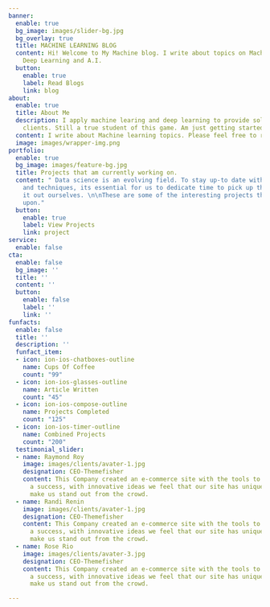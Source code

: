 ```yaml
---
banner:
  enable: true
  bg_image: images/slider-bg.jpg
  bg_overlay: true
  title: MACHINE LEARNING BLOG
  content: Hi! Welcome to My Machine blog. I write about topics on Machine Learning,
    Deep Learning and A.I.
  button:
    enable: true
    label: Read Blogs
    link: blog
about:
  enable: true
  title: About Me
  description: I apply machine learing and deep learning to provide solutions for
    clients. Still a true student of this game. Am just getting started...
  content: I write about Machine learning topics. Please feel free to read some articles
  image: images/wrapper-img.png
portfolio:
  enable: true
  bg_image: images/feature-bg.jpg
  title: Projects that am currently working on.
  content: " Data science is an evolving field. To stay up-to date with the technology
    and techniques, its essential for us to dedicate time to pick up things and test
    it out ourselves. \n\nThese are some of the interesting projects that i have worked
    upon."
  button:
    enable: true
    label: View Projects
    link: project
service:
  enable: false
cta:
  enable: false
  bg_image: ''
  title: ''
  content: ''
  button:
    enable: false
    label: ''
    link: ''
funfacts:
  enable: false
  title: ''
  description: ''
  funfact_item:
  - icon: ion-ios-chatboxes-outline
    name: Cups Of Coffee
    count: "99"
  - icon: ion-ios-glasses-outline
    name: Article Written
    count: "45"
  - icon: ion-ios-compose-outline
    name: Projects Completed
    count: "125"
  - icon: ion-ios-timer-outline
    name: Combined Projects
    count: "200"
  testimonial_slider:
  - name: Raymond Roy
    image: images/clients/avater-1.jpg
    designation: CEO-Themefisher
    content: This Company created an e-commerce site with the tools to make our business
      a success, with innovative ideas we feel that our site has unique elements that
      make us stand out from the crowd.
  - name: Randi Renin
    image: images/clients/avater-1.jpg
    designation: CEO-Themefisher
    content: This Company created an e-commerce site with the tools to make our business
      a success, with innovative ideas we feel that our site has unique elements that
      make us stand out from the crowd.
  - name: Rose Rio
    image: images/clients/avater-3.jpg
    designation: CEO-Themefisher
    content: This Company created an e-commerce site with the tools to make our business
      a success, with innovative ideas we feel that our site has unique elements that
      make us stand out from the crowd.

---
```

